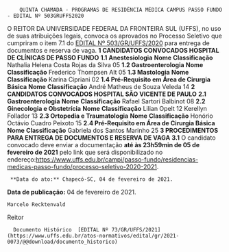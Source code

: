         QUINTA CHAMADA - PROGRAMAS DE RESIDÊNCIA MÉDICA CAMPUS PASSO FUNDO - EDITAL Nº 503GRUFFS2020  

 O REITOR DA UNIVERSIDADE FEDERAL DA FRONTEIRA SUL (UFFS), no uso de suas atribuições legais, convoca os aprovados no Processo Seletivo que cumpriram o item 7.1 do [EDITAL Nº 503/GR/UFFS/2020](https://www.uffs.edu.br/atos-normativos/edital/gr/2020-0503) para entrega de documentos e reserva de vaga.  **1 CANDIDATOS CONVOCADOS HOSPITAL DE CLÍNICAS DE PASSO FUNDO** **1.1 Anestesiologia**     **Nome**   **Classificação**     Nathalia Helena Costa Rojas da Silva   05     **1.2 Gastroenterologia**     **Nome**   **Classificação**     Frederico Thompsen Alt   05     **1.3 Mastologia**     **Nome**   **Classificação**     Karina Cipriani   02     **1.4 Pré-Requisito em Área de Cirurgia Básica**     **Nome**   **Classificação**     André Matheus de Souza Veleda   14      **2 CANDIDATOS CONVOCADOS HOSPITAL SÃO VICENTE DE PAULO** **2.1 Gastroenterologia**     **Nome**   **Classificação**     Rafael Sartori Balbinot   08     **2.2 Ginecologia e Obstetrícia**     **Nome**   **Classificação**     Lilian Opelt   12     Kerellyn Follador   13     **2.3 Ortopedia e Traumatologia**     **Nome**   **Classificação**     Honório Octávio Cuadro Peixoto   15     **2.4 Pré-Requisito em Área de Cirurgia Básica**     **Nome**   **Classificação**     Gabriela dos Santos Marinho   25      **3 PROCEDIMENTOS PARA ENTREGA DE DOCUMENTOS E RESERVA DE VAGA**  **3.1** O candidato convocado deve enviar a documentação **até às 23h59min de 05 de fevereiro de 2021** pelo link que será disponibilizado no endereço:<https://www.uffs.edu.br/campi/passo-fundo/residencias-medicas-passo-fundo/processo-seletivo-2020-2021>.

  

     **Data do ato:** Chapecó-SC, 04 de fevereiro de 2021.   
 **Data de publicação:**  04 de fevereiro de 2021. 

    Marcelo Recktenvald   
 Reitor 

      Documento Histórico  [EDITAL Nº 73/GR/UFFS/2021](https://www.uffs.edu.br/atos-normativos/edital/gr/2021-0073/@@download/documento_historico)     
      